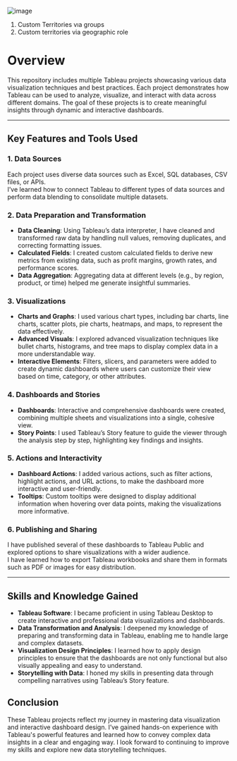 ![image](https://github.com/user-attachments/assets/56122d83-2f4d-4649-9978-a570f3ab7b80)

1. Custom Territories vıa groups 
2. Custom territories via geographic role 

# Overview

This repository includes multiple Tableau projects showcasing various data visualization techniques and best practices. Each project demonstrates how Tableau can be used to analyze, visualize, and interact with data across different domains. The goal of these projects is to create meaningful insights through dynamic and interactive dashboards.

---

## Key Features and Tools Used

### 1. Data Sources

Each project uses diverse data sources such as Excel, SQL databases, CSV files, or APIs.  
I’ve learned how to connect Tableau to different types of data sources and perform data blending to consolidate multiple datasets.

### 2. Data Preparation and Transformation

- **Data Cleaning**: Using Tableau’s data interpreter, I have cleaned and transformed raw data by handling null values, removing duplicates, and correcting formatting issues.  
- **Calculated Fields**: I created custom calculated fields to derive new metrics from existing data, such as profit margins, growth rates, and performance scores.  
- **Data Aggregation**: Aggregating data at different levels (e.g., by region, product, or time) helped me generate insightful summaries.

### 3. Visualizations

- **Charts and Graphs**: I used various chart types, including bar charts, line charts, scatter plots, pie charts, heatmaps, and maps, to represent the data effectively.  
- **Advanced Visuals**: I explored advanced visualization techniques like bullet charts, histograms, and tree maps to display complex data in a more understandable way.  
- **Interactive Elements**: Filters, slicers, and parameters were added to create dynamic dashboards where users can customize their view based on time, category, or other attributes.

### 4. Dashboards and Stories

- **Dashboards**: Interactive and comprehensive dashboards were created, combining multiple sheets and visualizations into a single, cohesive view.  
- **Story Points**: I used Tableau’s Story feature to guide the viewer through the analysis step by step, highlighting key findings and insights.

### 5. Actions and Interactivity

- **Dashboard Actions**: I added various actions, such as filter actions, highlight actions, and URL actions, to make the dashboard more interactive and user-friendly.  
- **Tooltips**: Custom tooltips were designed to display additional information when hovering over data points, making the visualizations more informative.

### 6. Publishing and Sharing

I have published several of these dashboards to Tableau Public and explored options to share visualizations with a wider audience.  
I have learned how to export Tableau workbooks and share them in formats such as PDF or images for easy distribution.

---

## Skills and Knowledge Gained

- **Tableau Software**: I became proficient in using Tableau Desktop to create interactive and professional data visualizations and dashboards.  
- **Data Transformation and Analysis**: I deepened my knowledge of preparing and transforming data in Tableau, enabling me to handle large and complex datasets.  
- **Visualization Design Principles**: I learned how to apply design principles to ensure that the dashboards are not only functional but also visually appealing and easy to understand.  
- **Storytelling with Data**: I honed my skills in presenting data through compelling narratives using Tableau’s Story feature.

## Conclusion

These Tableau projects reflect my journey in mastering data visualization and interactive dashboard design. I’ve gained hands-on experience with Tableau's powerful features and learned how to convey complex data insights in a clear and engaging way. I look forward to continuing to improve my skills and explore new data storytelling techniques.

